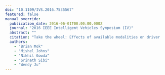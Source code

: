 ```yaml
---
doi: "10.1109/IVS.2016.7535567"
featured: false
manual_override:
  publication_date: 2016-06-01T00:00:00.000Z
  journal: "2016 IEEE Intelligent Vehicles Symposium (IV)"
  abstract: ""
  citation: "Take the wheel: Effects of available modalities on driver intervention (2016)"
  authors:
    - "Brian Mok"
    - "Mishel Johns"
    - "Nikhil Gowda"
    - "Srinath Sibi"
    - "Wendy Ju"
---
```


<!-- You can add additional content about this publication here if needed -->
